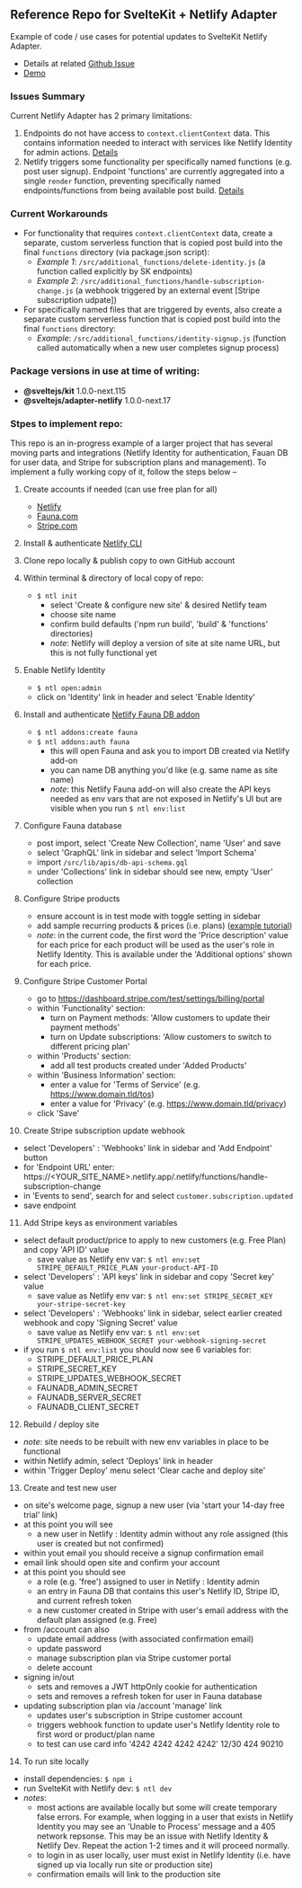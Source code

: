 ## Reference Repo for SvelteKit + Netlify Adapter

Example of code / use cases for potential updates to SvelteKit Netlify Adapter. 

- Details at related [Github Issue](https://github.com/sveltejs/kit/issues/1249#issuecomment-866270847)
- [Demo](https://sk-netlify-example.netlify.app/)

### Issues Summary

Current Netlify Adapter has 2 primary limitations:

1. Endpoints do not have access to `context.clientContext` data. This contains information needed to interact with services like Netlify Identity for admin actions. [Details](https://docs.netlify.com/functions/functions-and-identity/)
2. Netlify triggers some functionality per specifically named functions (e.g. post user signup). Endpoint 'functions' are currently aggregated into a single `render` function, preventing specifically named endpoints/functions from being available post build. [Details](https://docs.netlify.com/functions/trigger-on-events/)

### Current Workarounds

- For functionality that requires `context.clientContext` data, create a separate, custom serverless function that is copied post build into the final `functions` directory (via package.json script):
  - *Example 1*: `/src/additional_functions/delete-identity.js` (a function called explicitly by SK endpoints)
  - *Example 2*: `/src/additional_functions/handle-subscription-change.js` (a webhook triggered by an external event [Stripe subscription udpate])
- For specifically named files that are triggered by events, also create a separate custom serverless function that is copied post build into the final `functions` directory:
  - *Example*: `/src/additional_functions/identity-signup.js` (function called automatically when a new user completes signup process)

### Package versions in use at time of writing:

- **@sveltejs/kit** 1.0.0-next.115
- **@sveltejs/adapter-netlify** 1.0.0-next.17

### Stpes to implement repo:

This repo is an in-progress example of a larger project that has several moving parts and integrations (Netlify Identity for authentication, Fauan DB for user data, and Stripe for subscription plans and management). To implement a fully working copy of it, follow the steps below –

1. Create accounts if needed (can use free plan for all)
   - [Netlify](http://www.netlify.com)
   - [Fauna.com](http://www.fauna.com)
   - [Stripe.com](http://www.stripe.com)

2. Install & authenticate [Netlify CLI ](https://docs.netlify.com/cli/get-started/)

3. Clone repo locally & publish copy to own GitHub account

4. Within terminal & directory of local copy of repo:
   - `$ ntl init`
      - select 'Create & configure new site' & desired Netlify team
      - choose site name
      - confirm build defaults ('npm run build', 'build' & 'functions' directories)
      - *note*: Netlify will deploy a version of site at site name URL, but this is not fully functional yet

5. Enable Netlify Identity
   - `$ ntl open:admin`
   - click on 'Identity' link in header and select 'Enable Identity'

6. Install and authenticate [Netlify Fauna DB addon](https://docs.netlify.com/cli/get-started/)
   - `$ ntl addons:create fauna`
   - `$ ntl addons:auth fauna`
      - this will open Fauna and ask you to import DB created via Netlify add-on
      - you can name DB anything you'd like (e.g. same name as site name)
      - *note*: this Netlify Fauna add-on will also create the API keys needed as env vars that are not exposed in Netlify's UI but are visible when you run `$ ntl env:list`

7. Configure Fauna database
   - post import, select 'Create New Collection', name 'User' and save
   - select 'GraphQL' link in sidebar and select 'Import Schema'
   - import `/src/lib/apis/db-api-schema.gql`
   - under 'Collections' link in sidebar should see new, empty 'User' collection

8. Configure Stripe products
   - ensure account is in test mode with toggle setting in sidebar
   - add sample recurring products & prices (i.e. plans) ([example tutorial](https://www.netlify.com/blog/2020/07/13/manage-subscriptions-and-protect-content-with-stripe/#set-up-stripe-and-add-subscription-tiers))
   - *note*: in the current code, the first word the 'Price description' value for each price for each product will be used as the user's role in Netlify Identity. This is available under the 'Additional options' shown for each price.

9. Configure Stripe Customer Portal
   - go to https://dashboard.stripe.com/test/settings/billing/portal
   - within 'Functionality' section:
      - turn on Payment methods: 'Allow customers to update their payment methods'
      - turn on Update subscriptions: 'Allow customers to switch to different pricing plan'
   - within 'Products' section:
      - add all test products created under 'Added Products'
   - within 'Business Information' section:
      - enter a value for 'Terms of Service' (e.g. https://www.domain.tld/tos)
      - enter a value for 'Privacy' (e.g. https://www.domain.tld/privacy)
   - click 'Save'

10. Create Stripe subscription update webhook
   - select 'Developers' : 'Webhooks' link in sidebar and 'Add Endpoint' button
   - for 'Endpoint URL' enter: https://<YOUR_SITE_NAME>.netlify.app/.netlify/functions/handle-subscription-change
   - in 'Events to send', search for and select `customer.subscription.updated`
   - save endpoint

11. Add Stripe keys as environment variables 
   - select default product/price to apply to new customers (e.g. Free Plan) and copy 'API ID' value
      - save value as Netlify env var: `$ ntl env:set STRIPE_DEFAULT_PRICE_PLAN your-product-API-ID`
   - select 'Developers' : 'API keys' link in sidebar and copy 'Secret key' value
      - save value as Netlify env var: `$ ntl env:set STRIPE_SECRET_KEY your-stripe-secret-key`
   - select 'Developers' : 'Webhooks' link in sidebar, select earlier created webhook and copy 'Signing Secret' value
      - save value as Netlify env var: `$ ntl env:set STRIPE_UPDATES_WEBHOOK_SECRET your-webhook-signing-secret`
   - if you run `$ ntl env:list` you should now see 6 variables for:
      - STRIPE_DEFAULT_PRICE_PLAN
      - STRIPE_SECRET_KEY
      - STRIPE_UPDATES_WEBHOOK_SECRET
      - FAUNADB_ADMIN_SECRET
      - FAUNADB_SERVER_SECRET
      - FAUNADB_CLIENT_SECRET

12. Rebuild / deploy site
   - *note*: site needs to be rebuilt with new env variables in place to be functional
   - within Netlify admin, select 'Deploys' link in header
   - within 'Trigger Deploy' menu select 'Clear cache and deploy site'

13. Create and test new user
   - on site's welcome page, signup a new user (via 'start your 14-day free trial' link)
   - at this point you will see
      - a new user in Netlify : Identity admin without any role assigned (this user is created but not confirmed)
   - within yout email you should receive a signup confirmation email
   - email link should open site and confirm your account
   - at this point you should see
      - a role (e.g. 'free') assigned to user in Netlify : Identity admin
      - an entry in Fauna DB that contains this user's Netlify ID, Stripe ID, and current refresh token
      - a new customer created in Stripe with user's email address with the default plan assigned (e.g. Free)
   - from /account can also
      - update email address (with associated confirmation email)
      - update password
      - manage subscription plan via Stripe customer portal
      - delete account
   - signing in/out
      - sets and removes a JWT httpOnly cookie for authentication
      - sets and removes a refresh token for user in Fauna database
   - updating subscription plan via /account 'manage' link
      - updates user's subscription in Stripe customer account
      - triggers webhook function to update user's Netlify Identity role to first word or product/plan name
      - to test can use card info '4242 4242 4242 4242' 12/30 424 90210

14. To run site locally
   - install dependencies: `$ npm i`
   - run SvelteKit with Netlify dev: `$ ntl dev`
   - *notes*:
      - most actions are available locally but some will create temporary false errors. For example, when logging in a user that exists in Netlify Identity you may see an 'Unable to Process' message and a 405 network repsonse. This may be an issue with Netlify Identity & Netlify Dev. Repeat the action 1-2 times and it will proceed normally.
      - to login in as user locally, user must exist in Netlify Identity (i.e. have signed up via locally run site or production site)
      - confirmation emails will link to the production site
